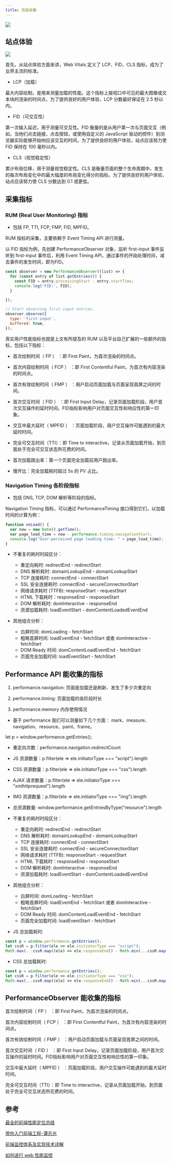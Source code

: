 ```yaml
---
title: 性能收集
---
```


![](https://p3-juejin.byteimg.com/tos-cn-i-k3u1fbpfcp/0c508c2fb5434f4891d4edc2e9f2e44f~tplv-k3u1fbpfcp-zoom-in-crop-mark:1304:0:0:0.awebp)

## 站点体验

![](https://p3-juejin.byteimg.com/tos-cn-i-k3u1fbpfcp/71cb8e5d5cfc4959a0a8ec8b27742ba1~tplv-k3u1fbpfcp-watermark.awebp)

首先，从站点体验方面来讲，Web Vitals 定义了 LCP、FID、CLS 指标，成为了业界主流的标准。

- LCP（加载）

最大内容绘制，是用来测量加载的性能。这个指标上报视口中可见的最大图像或文本块的渲染的时间点，为了提供良好的用户体验，LCP 分数最好保证在 2.5 秒以内。

- FID（可交互性）

第一次输入延迟，用于测量可交互性。FID 衡量的是从用户第一次与页面交互（例如，当他们点击链接，点击按钮，或使用自定义的 JavaScript 驱动的控件）到浏览器实际能够开始响应该交互的时间，为了提供良好的用户体验，站点应该努力使 FID 保持在 100 毫秒以内。

- CLS（视觉稳定性）

累计布局位移，用于测量视觉稳定性。CLS 是衡量页面的整个生命周期中，发生的每次布局变化中的最大幅度的布局变化得分的指标。为了提供良好的用户体验，站点应该努力使 CLS 分数达到 0.1 或更低。

## 采集指标

### RUM (Real User Monitoring) 指标

- 包括 FP, TTI, FCP, FMP, FID, MPFID。

RUM 指标的采集，主要依赖于 Event Timing API 进行测量。

以 FID 指标为例，先创建 PerformanceObserver 对象，监听 first-input 事件监听到 first-input 事件后，利用 Event Timing API，通过事件的开始处理时间，减去事件的发生时间，即为FID。

```js
const observer = new PerformanceObserver((list) => {
  for (const entry of list.getEntries()) {
    const FID = entry.processingStart - entry.startTime;
    console.log('FID:', FID);
  }

});

// Start observing first-input entries.
observer.observe({
  type: 'first-input',
  buffered: true,
});
```

真实用户性能指标也就是上文有所提及的 RUM 以及平台自己扩展的一些额外的指标，包括以下指标：

- 首次绘制时间（ FP ） ：即 First Paint，为首次渲染的时间点。

- 首次内容绘制时间（ FCP ） ：即 First Contentful Paint，为首次有内容渲染的时间点。

- 首次有效绘制时间（ FMP ） ：用户启动页面加载与页面呈现首屏之间的时间。

- 首次交互时间（ FID ） ：即 First Input Delay，记录页面加载阶段，用户首次交互操作的延时时间。FID指标影响用户对页面交互性和响应性的第一印象。

- 交互中最大延时（ MPFID ） ：页面加载阶段，用户交互操作可能遇到的最大延时时间。

- 完全可交互时间（TTI）：即 Time to interactive，记录从页面加载开始，到页面处于完全可交互状态所花费的时间。

- 首次加载跳出率：第一个页面完全加载前用户跳出率。

- 慢开比：完全加载耗时超过 5s 的 PV 占比。

### Navigation Timing 各阶段指标

- 包括 DNS, TCP, DOM 解析等阶段的指标。

Navigation Timing 指标，可以通过 PerformanceTiming 接口得到它们，以加载时间的计算为例：

```js
function onLoad() {
  var now = new Date().getTime();
  var page_load_time = now - performance.timing.navigationStart;
  console.log("User-perceived page loading time: " + page_load_time);
}
```

- 不重复的耗时时段区分：
    - 重定向耗时: redirectEnd - redirectStart
    - DNS 解析耗时: domainLookupEnd - domainLookupStart
    - TCP 连接耗时: connectEnd - connectStart
    - SSL 安全连接耗时: connectEnd - secureConnectionStart
    - 网络请求耗时 (TTFB): responseStart - requestStart
    - HTML 下载耗时：responseEnd - responseStart
    - DOM 解析耗时: domInteractive - responseEnd
    - 资源加载耗时: loadEventStart - domContentLoadedEventEnd

- 其他组合分析：
    - 白屏时间: domLoading - fetchStart
    - 粗略首屏时间: loadEventEnd - fetchStart 或者 domInteractive - fetchStart
    - DOM Ready 时间: domContentLoadEventEnd - fetchStart
    - 页面完全加载时间: loadEventStart - fetchStart

## Performance API 能收集的指标

1. performance.navigation: 页面是加载还是刷新、发生了多少次重定向

2. performance.timing: 页面加载的各阶段时长

3. performance.memory 内存使用情况

- 基于 performance 我们可以测量如下几个方面：
mark、measure、navigation、resource、paint、frame。

let p = window.performance.getEntries();

- 重定向次数：performance.navigation.redirectCount
- JS 资源数量：p.filter(ele => ele.initiatorType === "script").length
- CSS 资源数量：p.filter(ele => ele.initiatorType === "css").length
- AJAX 请求数量：p.filter(ele => ele.initiatorType === "xmlhttprequest").length
- IMG 资源数量：p.filter(ele => ele.initiatorType === "img").length
- 总资源数量: window.performance.getEntriesByType("resource").length

- 不重复的耗时时段区分：
    - 重定向耗时: redirectEnd - redirectStart
    - DNS 解析耗时: domainLookupEnd - domainLookupStart
    - TCP 连接耗时: connectEnd - connectStart
    - SSL 安全连接耗时: connectEnd - secureConnectionStart
    - 网络请求耗时 (TTFB): responseStart - requestStart
    - HTML 下载耗时：responseEnd - responseStart
    - DOM 解析耗时: domInteractive - responseEnd
    - 资源加载耗时: loadEventStart - domContentLoadedEventEnd

- 其他组合分析：
    - 白屏时间: domLoading - fetchStart
    - 粗略首屏时间: loadEventEnd - fetchStart 或者 domInteractive - fetchStart
    - DOM Ready 时间: domContentLoadEventEnd - fetchStart
    - 页面完全加载时间: loadEventStart - fetchStart

- JS 总加载耗时:

```js
const p = window.performance.getEntries();
let cssR = p.filter(ele => ele.initiatorType === "script");
Math.max(...cssR.map((ele) => ele.responseEnd)) - Math.min(...cssR.map((ele) => ele.startTime));
```

- CSS 总加载耗时:

```js
const p = window.performance.getEntries();
let cssR = p.filter(ele => ele.initiatorType === "css");
Math.max(...cssR.map((ele) => ele.responseEnd)) - Math.min(...cssR.map((ele) => ele.startTime));
```

## PerformanceObserver 能收集的指标

首次绘制时间（ FP ） ：即 First Paint，为首次渲染的时间点。

首次内容绘制时间（ FCP ） ：即 First Contentful Paint，为首次有内容渲染的时间点。

首次有效绘制时间（ FMP ） ：用户启动页面加载与页面呈现首屏之间的时间。

首次交互时间（ FID ） ：即 First Input Delay，记录页面加载阶段，用户首次交互操作的延时时间。FID指标影响用户对页面交互性和响应性的第一印象。

交互中最大延时（ MPFID ） ：页面加载阶段，用户交互操作可能遇到的最大延时时间。

完全可交互时间（TTI）：即 Time to interactive，记录从页面加载开始，到页面处于完全可交互状态所花费的时间。

## 参考

[最全的前端性能定位总结](https://juejin.cn/post/7052918009555320839#heading-7)

[带你入门前端工程-谭志光](https://woai3c.gitee.io/introduction-to-front-end-engineering/07.html#%E6%80%A7%E8%83%BD%E6%95%B0%E6%8D%AE%E9%87%87%E9%9B%86)

[前端监控体系及实现技术详解](https://juejin.cn/post/6936562262480158728#heading-6)

[如何进行 web 性能监控](https://mp.weixin.qq.com/s/84XYEr0-USG5fFm-AFwfFQ)
